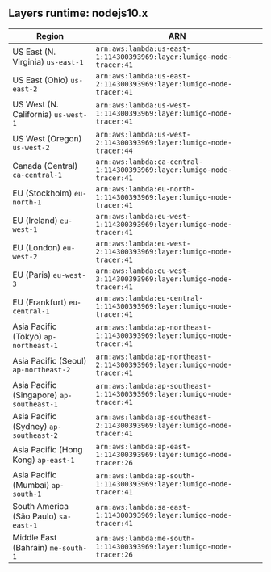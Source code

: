 Layers runtime: nodejs10.x
----
| Region | ARN |
| --- | --- |
|US East (N. Virginia)  `us-east-1`|`arn:aws:lambda:us-east-1:114300393969:layer:lumigo-node-tracer:41`|
|US East (Ohio)  `us-east-2`|`arn:aws:lambda:us-east-2:114300393969:layer:lumigo-node-tracer:41`|
|US West (N. California)  `us-west-1`|`arn:aws:lambda:us-west-1:114300393969:layer:lumigo-node-tracer:41`|
|US West (Oregon)  `us-west-2`|`arn:aws:lambda:us-west-2:114300393969:layer:lumigo-node-tracer:44`|
|Canada (Central)  `ca-central-1`|`arn:aws:lambda:ca-central-1:114300393969:layer:lumigo-node-tracer:41`|
|EU (Stockholm)  `eu-north-1`|`arn:aws:lambda:eu-north-1:114300393969:layer:lumigo-node-tracer:41`|
|EU (Ireland)  `eu-west-1`|`arn:aws:lambda:eu-west-1:114300393969:layer:lumigo-node-tracer:41`|
|EU (London)  `eu-west-2`|`arn:aws:lambda:eu-west-2:114300393969:layer:lumigo-node-tracer:41`|
|EU (Paris)  `eu-west-3`|`arn:aws:lambda:eu-west-3:114300393969:layer:lumigo-node-tracer:41`|
|EU (Frankfurt)  `eu-central-1`|`arn:aws:lambda:eu-central-1:114300393969:layer:lumigo-node-tracer:41`|
|Asia Pacific (Tokyo)  `ap-northeast-1`|`arn:aws:lambda:ap-northeast-1:114300393969:layer:lumigo-node-tracer:41`|
|Asia Pacific (Seoul)  `ap-northeast-2`|`arn:aws:lambda:ap-northeast-2:114300393969:layer:lumigo-node-tracer:41`|
|Asia Pacific (Singapore)  `ap-southeast-1`|`arn:aws:lambda:ap-southeast-1:114300393969:layer:lumigo-node-tracer:41`|
|Asia Pacific (Sydney)  `ap-southeast-2`|`arn:aws:lambda:ap-southeast-2:114300393969:layer:lumigo-node-tracer:41`|
|Asia Pacific (Hong Kong)  `ap-east-1`|`arn:aws:lambda:ap-east-1:114300393969:layer:lumigo-node-tracer:26`|
|Asia Pacific (Mumbai)  `ap-south-1`|`arn:aws:lambda:ap-south-1:114300393969:layer:lumigo-node-tracer:41`|
|South America (São Paulo)  `sa-east-1`|`arn:aws:lambda:sa-east-1:114300393969:layer:lumigo-node-tracer:41`|
|Middle East (Bahrain)  `me-south-1`|`arn:aws:lambda:me-south-1:114300393969:layer:lumigo-node-tracer:26`|
